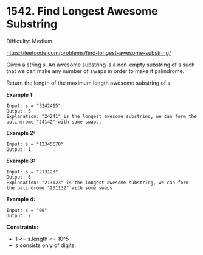 # 1542. Find Longest Awesome Substring

Difficulty: Medium

https://leetcode.com/problems/find-longest-awesome-substring/

Given a string s. An awesome substring is a non-empty substring of s such that we can make any number of swaps in order to make it palindrome.

Return the length of the maximum length awesome substring of s.

**Example 1:**
```
Input: s = "3242415"
Output: 5
Explanation: "24241" is the longest awesome substring, we can form the palindrome "24142" with some swaps.
```

**Example 2:**
```
Input: s = "12345678"
Output: 1
```

**Example 3:**
```
Input: s = "213123"
Output: 6
Explanation: "213123" is the longest awesome substring, we can form the palindrome "231132" with some swaps.
```

**Example 4:**
```
Input: s = "00"
Output: 2
```

**Constraints:**

* 1 <= s.length <= 10^5
* s consists only of digits.
